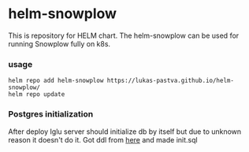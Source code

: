 # helm-snowplow

This is repository for HELM chart.
The helm-snowplow can be used for running Snowplow fully on k8s.

### usage

```
helm repo add helm-snowplow https://lukas-pastva.github.io/helm-snowplow/
helm repo update
```

### Postgres initialization

After deploy Iglu server should initialize db by itself but due to unknown reason it doesn't do it. Got ddl from [here](https://github.com/snowplow/snowplow-mini/blob/0632e245cce871e67e53ad47d5561d6a2e3ea2bc/provisioning/resources/init/iglu-server-init.sql#L14) and made init.sql